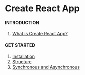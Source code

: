 # Create React App

#### INTRODUCTION

  1. [What is Create React App?](/content/introduction/01-what-is-create-react-app.md)

#### GET STARTED

  1. [Installation](/content/get-started/02-installation.md)
  2. [Structure](/content/get-started/03-structure.md)
  1. [Synchronous and Asynchronous](/content/get-started/04-starting-the-create-react-app-development-server.md)